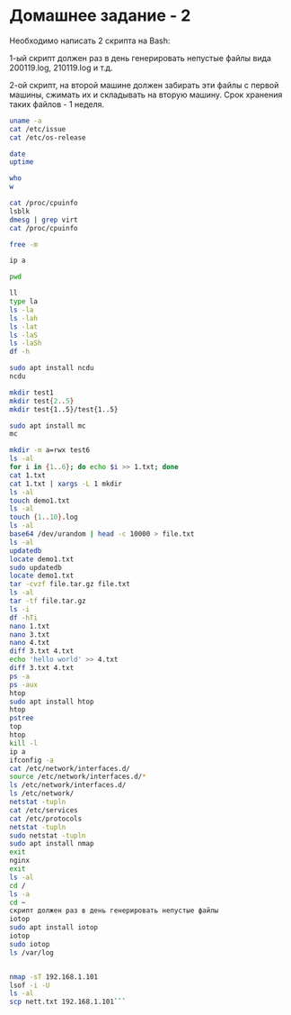 # Домашнее задание - 2

Необходимо написать 2 скрипта на Bash:

1-ый скрипт должен раз в день генерировать непустые файлы вида 200119.log, 210119.log и т.д.

2-ой скрипт, на второй машине должен забирать эти файлы с первой машины, сжимать их и складывать на вторую машину. Срок хранения таких файлов - 1 неделя.

```bash
uname -a
cat /etc/issue
cat /etc/os-release 

date
uptime

who
w

cat /proc/cpuinfo 
lsblk
dmesg | grep virt
cat /proc/cpuinfo 

free -m

ip a

pwd

ll
type la
ls -la
ls -lah
ls -lat
ls -laS
ls -laSh
df -h

sudo apt install ncdu
ncdu

mkdir test1
mkdir test{2..5}
mkdir test{1..5}/test{1..5}

sudo apt install mc
mc

mkdir -m a=rwx test6
ls -al
for i in {1..6}; do echo $i >> 1.txt; done
cat 1.txt 
cat 1.txt | xargs -L 1 mkdir
ls -al
touch demo1.txt
ls -al
touch {1..10}.log
ls -al
base64 /dev/urandom | head -c 10000 > file.txt
ls -al
updatedb
locate demo1.txt
sudo updatedb
locate demo1.txt
tar -cvzf file.tar.gz file.txt 
ls -al
tar -tf file.tar.gz 
ls -i
df -hTi
nano 1.txt
nano 3.txt
nano 4.txt
diff 3.txt 4.txt 
echo 'hello world' >> 4.txt
diff 3.txt 4.txt 
ps -a
ps -aux
htop
sudo apt install htop
htop
pstree
top
htop
kill -l
ip a
ifconfig -a
cat /etc/network/interfaces.d/
source /etc/network/interfaces.d/*
ls /etc/network/interfaces.d/
ls /etc/network/
netstat -tupln
cat /etc/services 
cat /etc/protocols 
netstat -tupln
sudo netstat -tupln
sudo apt install nmap
exit
nginx 
exit
ls -al
cd /
ls -a
cd ~
скрипт должен раз в день генерировать непустые файлы
iotop
sudo apt install iotop
iotop
sudo iotop
ls /var/log


nmap -sT 192.168.1.101
lsof -i -U
ls -al
scp nett.txt 192.168.1.101```
